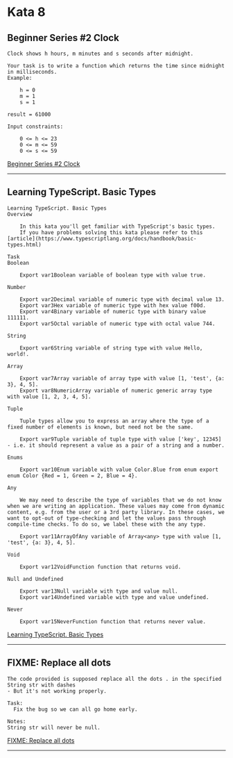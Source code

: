 # Kata 8

## Beginner Series #2 Clock

    Clock shows h hours, m minutes and s seconds after midnight.  

    Your task is to write a function which returns the time since midnight in milliseconds.  
    Example:  

        h = 0
        m = 1
        s = 1

    result = 61000  

    Input constraints:  

        0 <= h <= 23
        0 <= m <= 59
        0 <= s <= 59

[Beginner Series #2 Clock](https://www.codewars.com/kata/55f9bca8ecaa9eac7100004a/typescript)

-----------------------------------------------------------------------------------------------

## Learning TypeScript. Basic Types

    Learning TypeScript. Basic Types
    Overview

        In this kata you'll get familiar with TypeScript's basic types.
        If you have problems solving this kata please refer to this [article](https://www.typescriptlang.org/docs/handbook/basic-types.html)

    Task
    Boolean

        Export var1Boolean variable of boolean type with value true.  

    Number

        Export var2Decimal variable of numeric type with decimal value 13.  
        Export var3Hex variable of numeric type with hex value f00d.  
        Export var4Binary variable of numeric type with binary value 111111.  
        Export var5Octal variable of numeric type with octal value 744.  

    String

        Export var6String variable of string type with value Hello, world!.  

    Array

        Export var7Array variable of array type with value [1, 'test', {a: 3}, 4, 5].  
        Export var8NumericArray variable of numeric generic array type with value [1, 2, 3, 4, 5].  

    Tuple

        Tuple types allow you to express an array where the type of a fixed number of elements is known, but need not be the same.  

        Export var9Tuple variable of tuple type with value ['key', 12345] - i.e. it should represent a value as a pair of a string and a number.  

    Enums

        Export var10Enum variable with value Color.Blue from enum export enum Color {Red = 1, Green = 2, Blue = 4}.  

    Any

        We may need to describe the type of variables that we do not know when we are writing an application. These values may come from dynamic content, e.g. from the user or a 3rd party library. In these cases, we want to opt-out of type-checking and let the values pass through compile-time checks. To do so, we label these with the any type.  

        Export var11ArrayOfAny variable of Array<any> type with value [1, 'test', {a: 3}, 4, 5].  

    Void

        Export var12VoidFunction function that returns void.

    Null and Undefined

        Export var13Null variable with type and value null.  
        Export var14Undefined variable with type and value undefined.  

    Never

        Export var15NeverFunction function that returns never value.  


[Learning TypeScript. Basic Types](https://www.codewars.com/kata/5914c6ee51f1d39b5600001c)

-----------------------------------------------------------------------------------------------

## FIXME: Replace all dots

    The code provided is supposed replace all the dots . in the specified String str with dashes  
    - But it's not working properly.  
    
    Task:  
      Fix the bug so we can all go home early.  
    
    Notes:  
    String str will never be null.  
 
[FIXME: Replace all dots](https://www.codewars.com/kata/55f9bca8ecaa9eac7100004a)

-----------------------------------------------------------------------------------------------
